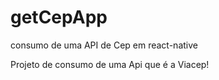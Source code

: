 # getCepApp
consumo de uma API de Cep em react-native


Projeto de consumo de uma Api que é a Viacep!
